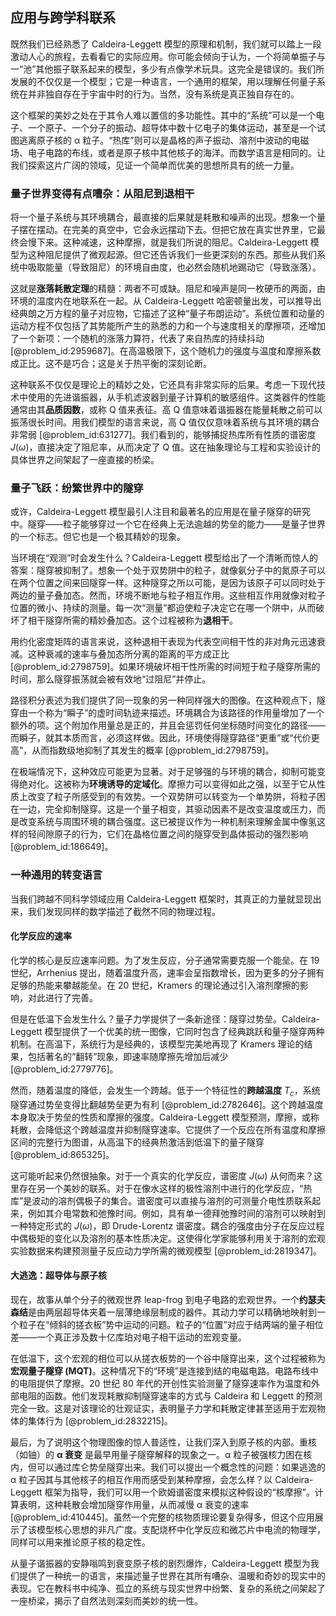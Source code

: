 ## 应用与跨学科联系

既然我们已经熟悉了 Caldeira-Leggett 模型的原理和机制，我们就可以踏上一段激动人心的旅程，去看看它的实际应用。你可能会倾向于认为，一个将简单振子与一“池”其他振子联系起来的模型，多少有点像学术玩具。这完全是错误的。我们所发展的不仅仅是一个模型；它是一种语言，一个通用的框架，用以理解任何量子系统在并非独自存在于宇宙中时的行为。当然，没有系统是真正独自存在的。

这个框架的美妙之处在于其令人难以置信的多功能性。其中的“系统”可以是一个电子、一个原子、一个分子的振动、超导体中数十亿电子的集体运动，甚至是一个试图逃离原子核的 α 粒子。“热库”则可以是晶格的声子振动、溶剂中波动的电磁场、电子电路的布线，或者是原子核中其他核子的海洋。而数学语言是相同的。让我们探索这片广阔的领域，见证一个简单而优美的思想所具有的统一力量。

### 量子世界变得有点嘈杂：从阻尼到退相干

将一个量子系统与其环境耦合，最直接的后果就是耗散和噪声的出现。想象一个量子摆在摆动。在完美的真空中，它会永远摆动下去。但把它放在真实世界里，它最终会慢下来。这种减速，这种摩擦，就是我们所说的阻尼。Caldeira-Leggett 模型为这种阻尼提供了微观起源。但它还告诉我们一些更深刻的东西。那些从我们系统中吸取能量（导致阻尼）的环境自由度，也必然会随机地踢动它（导致涨落）。

这就是**涨落耗散定理**的精髓：两者不可或缺。阻尼和噪声是同一枚硬币的两面，由环境的温度内在地联系在一起。从 Caldeira-Leggett 哈密顿量出发，可以推导出经典朗之万方程的量子对应物，它描述了这种“量子布朗运动”。系统位置和动量的运动方程不仅包括了其势能所产生的熟悉的力和一个与速度相关的摩擦项，还增加了一个新项：一个随机的涨落力算符，代表了来自热库的持续抖动 [@problem_id:2959687]。在高温极限下，这个随机力的强度与温度和摩擦系数成正比。这不是巧合；这是关于热平衡的深刻论断。

这种联系不仅仅是理论上的精妙之处，它还具有非常实际的后果。考虑一下现代技术中使用的先进谐振器，从手机滤波器到量子计算机的敏感组件。这类器件的性能通常由其**品质因数**，或称 Q 值来表征。高 Q 值意味着谐振器在能量耗散之前可以振荡很长时间。用我们模型的语言来说，高 Q 值仅仅意味着系统与其环境的耦合非常弱 [@problem_id:631277]。我们看到的，能够捕捉热库所有性质的谱密度 $J(\omega)$，直接决定了阻尼率，从而决定了 Q 值。这在抽象理论与工程和实验设计的具体世界之间架起了一座直接的桥梁。

### 量子飞跃：纷繁世界中的隧穿

或许，Caldeira-Leggett 模型最引人注目和最著名的应用是在量子隧穿的研究中。隧穿——粒子能够穿过一个它在经典上无法逾越的势垒的能力——是量子世界的一个标志。但它也是一个极其精妙的现象。

当环境在“观测”时会发生什么？Caldeira-Leggett 模型给出了一个清晰而惊人的答案：隧穿被抑制了。想象一个处于双势阱中的粒子，就像氨分子中的氮原子可以在两个位置之间来回隧穿一样。这种隧穿之所以可能，是因为该原子可以同时处于两边的量子叠加态。然而，环境不断地与粒子相互作用。这些相互作用就像对粒子位置的微小、持续的测量。每一次“测量”都迫使粒子决定它在哪一个阱中，从而破坏了相干隧穿所需的精妙叠加态。这个过程被称为**退相干**。

用约化密度矩阵的语言来说，这种退相干表现为代表空间相干性的非对角元迅速衰减。这种衰减的速率与叠加态所分离的距离的平方成正比 [@problem_id:2798759]。如果环境破坏相干性所需的时间短于粒子隧穿所需的时间，那么隧穿振荡就会被有效地“过阻尼”并停止。

路径积分表述为我们提供了同一现象的另一种同样强大的图像。在这种观点下，隧穿由一个称为“瞬子”的虚时间轨迹来描述。环境耦合为该路径的作用量增加了一个额外的项。这个附加作用量总是正的，并且会惩罚任何坐标随时间变化的路径——而瞬子，就其本质而言，必须这样做。因此，环境使得隧穿路径“更重”或“代价更高”，从而指数级地抑制了其发生的概率 [@problem_id:2798759]。

在极端情况下，这种效应可能更为显著。对于足够强的与环境的耦合，抑制可能变得绝对化。这被称为**环境诱导的定域化**。摩擦力可以变得如此之强，以至于它从性质上改变了粒子所感受到的有效势。一个双势阱可以转变为一个单势阱，将粒子困在一边，完全抑制隧穿。这是一个量子相变，其驱动因素不是改变温度或压力，而是改变系统与周围环境的耦合强度。这已被提议作为一种机制来理解金属中像氢这样的轻间隙原子的行为，它们在晶格位置之间的隧穿受到晶体振动的强烈影响 [@problem_id:186649]。

### 一种通用的转变语言

当我们跨越不同科学领域应用 Caldeira-Leggett 框架时，其真正的力量就显现出来，我们发现同样的数学描述了截然不同的物理过程。

#### 化学反应的速率

化学的核心是反应速率问题。为了发生反应，分子通常需要克服一个能垒。在 19 世纪，Arrhenius 提出，随着温度升高，速率会呈指数增长，因为更多的分子拥有足够的热能来攀越能垒。在 20 世纪，Kramers 的理论通过引入溶剂摩擦的影响，对此进行了完善。

但是在低温下会发生什么？量子力学提供了一条新途径：隧穿过势垒。Caldeira-Leggett 模型提供了一个优美的统一图像，它同时包含了经典跳跃和量子隧穿两种机制。在高温下，系统行为是经典的，该模型完美地再现了 Kramers 理论的结果，包括著名的“翻转”现象，即速率随摩擦先增加后减少 [@problem_id:2779776]。

然而，随着温度的降低，会发生一个跨越。低于一个特征性的**跨越温度** $T_c$，系统隧穿通过势垒变得比翻越势垒更为有利 [@problem_id:2782646]。这个跨越温度本身取决于势垒的性质和摩擦的强度。Caldeira-Leggett 模型预测，摩擦，或称耗散，会降低这个跨越温度并抑制隧穿速率。它提供了一个反应在所有温度和摩擦区间的完整行为图谱，从高温下的经典热激活到低温下的量子隧穿 [@problem_id:865325]。

这可能听起来仍然很抽象。对于一个真实的化学反应，谱密度 $J(\omega)$ 从何而来？这里存在另一个美妙的联系。对于在像水这样的极性溶剂中进行的化学反应，“热库”是波动的溶剂偶极子的集合。谱密度可以直接与溶剂的可测量介电性质联系起来，例如其介电常数和弛豫时间。例如，具有单一德拜弛豫时间的溶剂可以映射到一种特定形式的 $J(\omega)$，即 Drude-Lorentz 谱密度。耦合的强度由分子在反应过程中偶极矩的变化以及溶剂的基本性质决定。这使得化学家能够利用关于溶剂的宏观实验数据来构建预测量子反应动力学所需的微观模型 [@problem_id:2819347]。

#### 大逃逸：超导体与原子核

现在，故事从单个分子的微观世界 leap-frog 到电子电路的宏观世界。一个**约瑟夫森结**是由两层超导体夹着一层薄绝缘层制成的器件。其动力学可以精确地映射到一个粒子在“倾斜的搓衣板”势中运动的问题。粒子的“位置”对应于结两端的量子相位差——一个真正涉及数十亿库珀对电子相干运动的宏观变量。

在低温下，这个宏观的相位可以从搓衣板势的一个谷中隧穿出来，这个过程被称为**宏观量子隧穿 (MQT)**。这种情况下的“环境”是连接到结的电磁电路。电路布线中的电阻提供了摩擦。20 世纪 80 年代的开创性实验测量了隧穿速率作为温度和外部电阻的函数。他们发现耗散抑制隧穿速率的方式与 Caldeira 和 Leggett 的预测完全一致。这是对该理论的壮观证实，表明量子力学和耗散定律甚至适用于宏观物体的集体行为 [@problem_id:2832215]。

最后，为了说明这个物理图像的惊人普适性，让我们深入到原子核的内部。重核（如铀）的 **α 衰变** 是最早用量子隧穿解释的现象之一。α 粒子被强核力困在核内，但可以通过库仑势垒隧穿出来。我们可以提出一个概念性的问题：如果逃逸的 α 粒子因其与其他核子的相互作用而感受到某种摩擦，会怎么样？以 Caldeira-Leggett 框架为指导，我们可以用一个欧姆谱密度来模拟这种假设的“核摩擦”。计算表明，这种耗散会增加隧穿作用量，从而减慢 α 衰变的速率 [@problem_id:410445]。虽然一个完整的核物质理论要复杂得多，但这个应用展示了该模型核心思想的非凡广度。支配烧杯中化学反应和微芯片中电流的物理学，同样可以用来推论原子核的稳定性。

从量子谐振器的安静嗡鸣到衰变原子核的剧烈爆炸，Caldeira-Leggett 模型为我们提供了一种统一的语言，来描述量子世界在其所有嘈杂、温暖和奇妙的现实中的表现。它在教科书中纯净、孤立的系统与现实世界中纷繁、复杂的系统之间架起了一座桥梁，揭示了自然法则深刻而美妙的统一性。